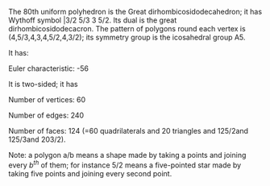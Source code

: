 The 80th uniform polyhedron is the Great dirhombicosidodecahedron; it
has Wythoff symbol |3/2 5/3 3 5/2. Its dual is the great
dirhombicosidodecacron. The pattern of polygons round each vertex is
(4,5/3,4,3,4,5/2,4,3/2); its symmetry group is the icosahedral group A5.

It has:

Euler characteristic: -56

It is two-sided; it has

Number of vertices: 60

Number of edges: 240

Number of faces: 124 (=60 quadrilaterals and 20 triangles and
12<span>5/2</span>and 12<span>5/3</span>and 20<span>3/2</span>).

Note: a polygon a/b means a shape made by taking a points and joining
every $b^{th}$ of them; for instance 5/2 means a five-pointed star made
by taking five points and joining every second point.
